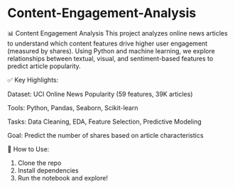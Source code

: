 # Content-Engagement-Analysis

📊 Content Engagement Analysis
This project analyzes online news articles to understand which content features drive higher user engagement (measured by shares). Using Python and machine learning, we explore relationships between textual, visual, and sentiment-based features to predict article popularity.

✅ Key Highlights:

Dataset: UCI Online News Popularity (59 features, 39K articles)

Tools: Python, Pandas, Seaborn, Scikit-learn

Tasks: Data Cleaning, EDA, Feature Selection, Predictive Modeling

Goal: Predict the number of shares based on article characteristics

🚀 How to Use:

1. Clone the repo
2. Install dependencies
3. Run the notebook and explore!

